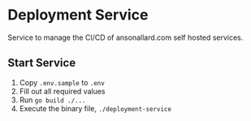 # Deployment Service

Service to manage the CI/CD of ansonallard.com self hosted services.

## Start Service

1. Copy `.env.sample` to `.env`
2. Fill out all required values
3. Run `go build ./...`
4. Execute the binary file, `./deployment-service`
